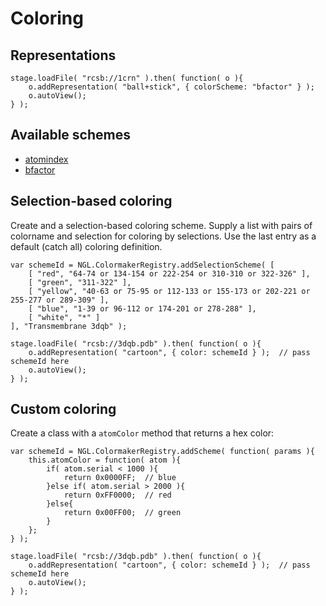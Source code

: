 
# Coloring

## Representations

```
stage.loadFile( "rcsb://1crn" ).then( function( o ){
    o.addRepresentation( "ball+stick", { colorScheme: "bfactor" } );
    o.autoView();
} );
```


## Available schemes

- [atomindex](class/src/color/atomindex-colormaker.js~AtomindexColormaker.html)
- [bfactor](class/src/color/bfactor-colormaker.js~BfactorColormaker.html)


## Selection-based coloring

Create and a selection-based coloring scheme. Supply a list with pairs
of colorname and selection for coloring by selections. Use the last
entry as a default (catch all) coloring definition.

```
var schemeId = NGL.ColormakerRegistry.addSelectionScheme( [
    [ "red", "64-74 or 134-154 or 222-254 or 310-310 or 322-326" ],
    [ "green", "311-322" ],
    [ "yellow", "40-63 or 75-95 or 112-133 or 155-173 or 202-221 or 255-277 or 289-309" ],
    [ "blue", "1-39 or 96-112 or 174-201 or 278-288" ],
    [ "white", "*" ]
], "Transmembrane 3dqb" );

stage.loadFile( "rcsb://3dqb.pdb" ).then( function( o ){
    o.addRepresentation( "cartoon", { color: schemeId } );  // pass schemeId here
    o.autoView();
} );
```


## Custom coloring

Create a class with a `atomColor` method that returns a hex color:

```
var schemeId = NGL.ColormakerRegistry.addScheme( function( params ){
    this.atomColor = function( atom ){
        if( atom.serial < 1000 ){
            return 0x0000FF;  // blue
        }else if( atom.serial > 2000 ){
            return 0xFF0000;  // red
        }else{
            return 0x00FF00;  // green
        }
    };
} );

stage.loadFile( "rcsb://3dqb.pdb" ).then( function( o ){
    o.addRepresentation( "cartoon", { color: schemeId } );  // pass schemeId here
    o.autoView();
} );
```
